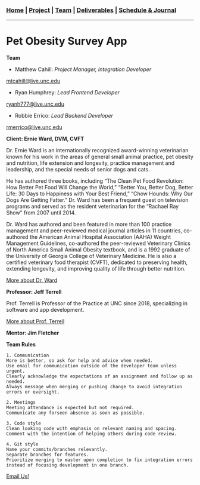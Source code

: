 <head><title>Team</title></head>

### [Home](https://mtcahill57.github.io/523-fa20-m.github.io/) \| [Project](project.md) \| [Team](team.md) \| [Deliverables](deliverables.md) \| [Schedule & Journal](journal-sched.md)

___

# Pet Obesity Survey App

**Team**
- Matthew Cahill: _Project Manager, Integration Developer_

<mtcahill@live.unc.edu>
- Ryan Humphrey: _Lead Frontend Developer_

<ryanh777@live.unc.edu>
- Robbie Errico: _Lead Backend Developer_

<rmerrico@live.unc.edu>

**Client: Ernie Ward, DVM, CVFT**

Dr. Ernie Ward is an internationally recognized award-winning veterinarian known for his work in the areas of general small animal practice, pet obesity and nutrition, life extension and longevity, practice management and leadership, and the special needs of senior dogs and cats.

He has authored three books, including “The Clean Pet Food Revolution: How Better Pet Food Will Change the World,” “Better You, Better Dog, Better Life: 30 Days to Happiness with Your Best Friend,” “Chow Hounds: Why Our Dogs Are Getting Fatter.” Dr. Ward has been a frequent guest on television programs and served as the resident veterinarian for the “Rachael Ray Show” from 2007 until 2014.

Dr. Ward has authored and been featured in more than 100 practice management and peer-reviewed medical journal articles in 11 countries, co-authored the American Animal Hospital Association (AAHA) Weight Management Guidelines, co-authored the peer-reviewed Veterinary Clinics of North America Small Animal Obesity textbook, and is a 1992 graduate of the University of Georgia College of Veterinary Medicine. He is also a certified veterinary food therapist (CVFT), dedicated to preserving health, extending longevity, and improving quality of life through better nutrition.

[More about Dr. Ward](https://www.drernieward.com/)


**Professor: Jeff Terrell**

Prof. Terrell is Professor of the Practice at UNC since 2018, specializing in software and app development.

[More about Prof. Terrell](http://terrell.web.unc.edu/)


**Mentor: Jim Fletcher**


**Team Rules**
```
1. Communication
More is better, so ask for help and advice when needed.
Use email for communication outside of the developer team unless urgent.
Clearly acknowledge the expectations of an assignment and follow up as needed.
Always message when merging or pushing change to avoid integration errors or oversight.
```
```
2. Meetings
Meeting attendance is expected but not required.
Communicate any forseen absence as soon as possible.
```
```
3. Code style
Clean looking code with emphasis on relevant naming and spacing.
Comment with the intention of helping others during code review.
```
```
4. Git style
Name your commits/branches relevantly.
Separate branches for features.
Prioritize merging to master upon completion to fix integration errors instead of focusing development in one branch.
```

[Email Us!](mailto:mtcahill@live.unc.edu,rmerrico@live.unc.edu,ryanh777@live.unc.edu)
